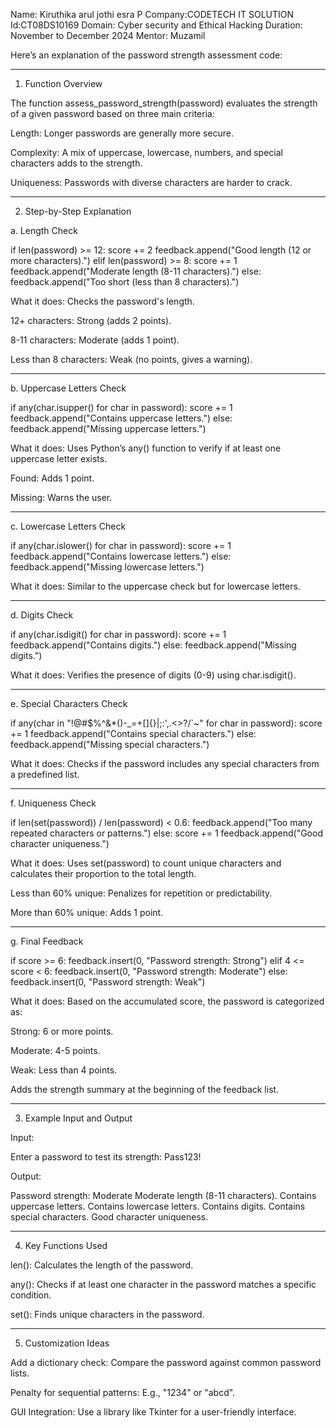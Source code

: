 Name: Kiruthika arul jothi esra P
Company:CODETECH IT SOLUTION 
Id:CT08DS10169
Domain: Cyber security and Ethical Hacking
Duration: November to December 2024
Mentor: Muzamil 


Here’s an explanation of the password strength assessment code:


---

1. Function Overview

The function assess_password_strength(password) evaluates the strength of a given password based on three main criteria:

Length: Longer passwords are generally more secure.

Complexity: A mix of uppercase, lowercase, numbers, and special characters adds to the strength.

Uniqueness: Passwords with diverse characters are harder to crack.



---

2. Step-by-Step Explanation

a. Length Check

if len(password) >= 12:
    score += 2
    feedback.append("Good length (12 or more characters).")
elif len(password) >= 8:
    score += 1
    feedback.append("Moderate length (8-11 characters).")
else:
    feedback.append("Too short (less than 8 characters).")

What it does: Checks the password's length.

12+ characters: Strong (adds 2 points).

8-11 characters: Moderate (adds 1 point).

Less than 8 characters: Weak (no points, gives a warning).




---

b. Uppercase Letters Check

if any(char.isupper() for char in password):
    score += 1
    feedback.append("Contains uppercase letters.")
else:
    feedback.append("Missing uppercase letters.")

What it does: Uses Python’s any() function to verify if at least one uppercase letter exists.

Found: Adds 1 point.

Missing: Warns the user.




---

c. Lowercase Letters Check

if any(char.islower() for char in password):
    score += 1
    feedback.append("Contains lowercase letters.")
else:
    feedback.append("Missing lowercase letters.")

What it does: Similar to the uppercase check but for lowercase letters.



---

d. Digits Check

if any(char.isdigit() for char in password):
    score += 1
    feedback.append("Contains digits.")
else:
    feedback.append("Missing digits.")

What it does: Verifies the presence of digits (0-9) using char.isdigit().



---

e. Special Characters Check

if any(char in "!@#$%^&*()-_=+[]{}|;:',.<>?/`~" for char in password):
    score += 1
    feedback.append("Contains special characters.")
else:
    feedback.append("Missing special characters.")

What it does: Checks if the password includes any special characters from a predefined list.



---

f. Uniqueness Check

if len(set(password)) / len(password) < 0.6:
    feedback.append("Too many repeated characters or patterns.")
else:
    score += 1
    feedback.append("Good character uniqueness.")

What it does: Uses set(password) to count unique characters and calculates their proportion to the total length.

Less than 60% unique: Penalizes for repetition or predictability.

More than 60% unique: Adds 1 point.




---

g. Final Feedback

if score >= 6:
    feedback.insert(0, "Password strength: Strong")
elif 4 <= score < 6:
    feedback.insert(0, "Password strength: Moderate")
else:
    feedback.insert(0, "Password strength: Weak")

What it does: Based on the accumulated score, the password is categorized as:

Strong: 6 or more points.

Moderate: 4-5 points.

Weak: Less than 4 points.


Adds the strength summary at the beginning of the feedback list.



---

3. Example Input and Output

Input:

Enter a password to test its strength: Pass123!

Output:

Password strength: Moderate
Moderate length (8-11 characters).
Contains uppercase letters.
Contains lowercase letters.
Contains digits.
Contains special characters.
Good character uniqueness.


---

4. Key Functions Used

len(): Calculates the length of the password.

any(): Checks if at least one character in the password matches a specific condition.

set(): Finds unique characters in the password.



---

5. Customization Ideas

Add a dictionary check: Compare the password against common password lists.

Penalty for sequential patterns: E.g., "1234" or "abcd".

GUI Integration: Use a library like Tkinter for a user-friendly interface.




